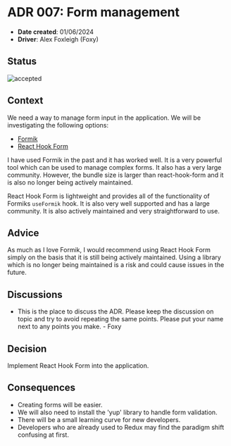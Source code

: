 # ADR 007: Form management

- **Date created**: 01/06/2024
- **Driver**: Alex Foxleigh (Foxy)

## Status

![accepted]

## Context

We need a way to manage form input in the application. We will be investigating
the following options:

- [Formik](https://formik.org/)
- [React Hook Form](https://react-hook-form.com/)

I have used Formik in the past and it has worked well. It is a very powerful
tool which can be used to manage complex forms. It also has a very large
community. However, the bundle size is larger than
react-hook-form and it is also no longer being actively maintained.

React Hook Form is lightweight and provides all of the functionality of Formiks `useFormik` hook.
It is also very well supported and has a large community. It is also actively maintained and
very straightforward to use.

## Advice

As much as I love Formik, I would recommend using React Hook Form simply on the basis that
it is still being actively maintained. Using a library which is no longer being maintained
is a risk and could cause issues in the future.

## Discussions

- This is the place to discuss the ADR. Please keep the discussion
  on topic and try to avoid repeating the same points. Please put your name next to
  any points you make. - Foxy

## Decision

Implement React Hook Form into the application.

## Consequences

- Creating forms will be easier.
- We will also need to install the 'yup' library to handle form validation.
- There will be a small learning curve for new developers.
- Developers who are already used to Redux may find the paradigm shift confusing
  at first.

[proposed]: https://img.shields.io/badge/Proposed-yellow?style=for-the-badge
[accepted]: https://img.shields.io/badge/Accepted-green?style=for-the-badge
[superceded]: https://img.shields.io/badge/Superceded-orange?style=for-the-badge
[rejected]: https://img.shields.io/badge/Rejected-red?style=for-the-badge
[deprecated]: https://img.shields.io/badge/Deprecated-grey?style=for-the-badge
